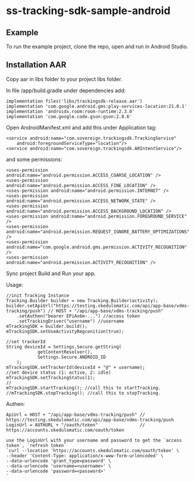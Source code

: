 # ss-tracking-sdk-sample-android

## Example
To run the example project, clone the repo, open and run in Android Studio.

## Installation AAR
Copy aar in libs folder to your project libs folder.

In file /app/build.gradle under dependencies add:

    implementation files('libs/trackingsdk-release.aar')
    implementation 'com.google.android.gms:play-services-location:21.0.1'
    implementation 'androidx.room:room-runtime:2.3.0'
    implementation 'com.google.code.gson:gson:2.8.6'
    
Open AndroidManifest.xml and add this under Application tag:

    <service android:name="com.sovereign.trackingsdk.TrackingService"
        android:foregroundServiceType="location"/>
    <service android:name="com.sovereign.trackingsdk.ARIntentService"/>
        
and some permissions:

    <uses-permission android:name="android.permission.ACCESS_COARSE_LOCATION" />
    <uses-permission android:name="android.permission.ACCESS_FINE_LOCATION" />
    <uses-permission android:name="android.permission.INTERNET" />
    <uses-permission android:name="android.permission.ACCESS_NETWORK_STATE" />
    <uses-permission android:name="android.permission.ACCESS_BACKGROUND_LOCATION" />
    <uses-permission android:name="android.permission.FOREGROUND_SERVICE" />
    <uses-permission android:name="android.permission.REQUEST_IGNORE_BATTERY_OPTIMIZATIONS" />
    <uses-permission android:name="com.google.android.gms.permission.ACTIVITY_RECOGNITION" />
    <uses-permission android:name="android.permission.ACTIVITY_RECOGNITION" />

Sync project
Build and Run your app.

Usage:
    
    //init Tracking Instance
    Tracking.Builder builder = new Tracking.Builder(activity);
    builder.setApiUrl("https://testing.skedulomatic.com/api/app-base/vdms-tracking/push") // HOST + "/api/app-base/vdms-tracking/push"
        .setAuthen("bearer EPiAx6m-...") //access token
        .setTrackingDriver("username") //username
    mTrackingSDK = builder.build();
    mTrackingSDK.setUseActivityRegconition(true);

    //set trackerId
    String deviceId = Settings.Secure.getString(
                getContentResolver(),
                Settings.Secure.ANDROID_ID
        );
    mTrackingSDK.setTrackerId(deviceId + "@" + username);
    //set device status (1: active, 2: idle)
    mTrackingSDK.setTrackingStatus(1);
    //
    mTrackingSDK.startTracking(); //call this to startTracking.
    //mTrackingSDK.stopTracking(); //call this to stopTracking.

Authen:

    ApiUrl = HOST + "/api/app-base/vdms-tracking/push" // https://testing.skedulomatic.com/api/app-base/vdms-tracking/push
    LoginUrl = AUTHURL + "/oauth/token"                // https://accounts.skedulomatic.com/oauth/token
    
    use the LoginUrl with your username and password to get the `access token`, `refresh token`
    `curl --location 'https://accounts.skedulomatic.com/oauth/token' \
    --header 'Content-Type: application/x-www-form-urlencoded' \
    --data-urlencode 'grant_type=password' \
    --data-urlencode 'username=<username>' \
    --data-urlencode 'password=<password>'
    `

